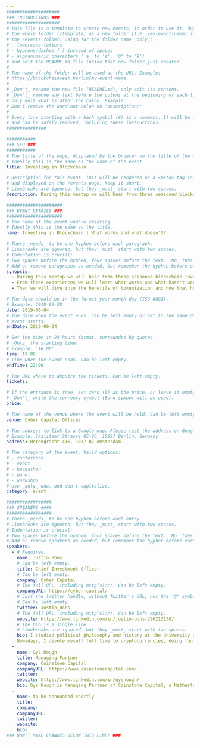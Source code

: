 ```yaml
---
####################
### INSTRUCTIONS ###
####################
# This file is a template to create new events. In order to use it, duplicate
# the whole folder (/template) as a new folder (I.E. /my-event-name) inside of
# the /events folder, using for the folder name _only_:
# - lowercase letters
# - hyphens/dashes (-) instead of spaces
# - alphanumeric characters ('a' to 'z', '0' to '9')
# and edit the README.md file inside that new folder just created.
#
# The name of the folder will be used on the URL. Example:
# https://blockchainweek.berlin/my-event-name
#
# _Don't_ rename the new file (README.md), only edit its content.
# _Don't_ remove any text before the colons at the beginning of each line,
# only edit what is after the colon. Example:
# Don't remove the word nor colon on 'description:'
#
# Every line starting with a hash symbol (#) is a comment. It will be ignored
# and can be safely removed, including these instructions.
###############

###########
### SEO ###
###########
# The title of the page, displayed by the browser on the title of the window.
# Ideally this is the same as the name of the event.
title: Investing in Blockchain

# Description for this event. This will be rendered as a <meta> tag in the HTML,
# and displayed on the /events page. Keep it short.
# Linebreaks are ignored, but they _must_ start with two spaces.
description: During this meetup we will hear from three seasoned blockchain investors and funds, who will take us through some of their experiences as investors in Blockchain for several years. From those experiences we will learn what works and what hasn't worked.

#####################
### EVENT DETAILS ###
#####################
# The name of the event you're creating.
# Ideally this is the same as the title.
name: Investing in Blockchain | What works and what doesn't?

# There _needs_ to be one hyphen before each paragraph.
# Linebreaks are ignored, but they _must_ start with two spaces.
# Indentation is crucial:
# Two spaces before the hyphen, four spaces before the text. _No_ tabs allowed.
# Add or remove paragraphs as needed, but remember the hyphen before each entry.
synopsis:
  - During this meetup we will hear from three seasoned blockchain investors and funds, who will take us through some of their experiences as investors in Blockchain for several years. 
  - From those experiences we will learn what works and what hasn't worked. How the industry has evolved in the past years and what differents strategies can be applied. 
  - Then we will dive into the benefits of tokenization and how that helps investment funds.

# The date should be in the format year-month-day (ISO 8601).
# Example: 2018-02-28
date: 2019-06-04
# The date when the event ends. Can be left empty or set to the same day the
# event starts.
endDate: 2019-06-04

# Set the time in 24 hours format, surrounded by quotes.
# _Only_ the starting time!
# Example: '18:00'
time: 19:00
# Time when the event ends. Can be left empty.
endTime: 22:00

# The URL where to akquire the tickets. Can be left empty.
tickets:

# If the entrance is free, set zero (0) as the price, or leave it empty.
# _Don't_ write the currency symbol (Euro symbol will be used).
price:

# The name of the venue where the event will be held. Can be left empty.
venue: Cyber Capital Offices

# The address to link to a Google map. Please test the address on Google Maps.
# Example: Skalitzer Strasse 85-86, 10997 Berlin, Germany
address: Herengracht 416, 1017 BZ Amsterdam

# The category of the event. Valid options:
# - conference
# - event
# - hackathon
# - panel
# - workshop
# Use _only_ one, and don't capitalize.
category: event

#################
### SPEAKERS ####
#################
# There _needs_ to be one hyphen before each entry.
# Linebreaks are ignored, but they _must_ start with two spaces.
# Indentation is crucial:
# Two spaces before the hyphen, four spaces before the text. _No_ tabs allowed.
# Add or remove speakers as needed, but remember the hyphen before each entry.
speakers:
  - # Required.
    name: Justin Bons
    # Can be left empty.
    title: Chief Investment Officer
    # Can be left empty.
    company: Cyber Capital
    # The full URL, including http(s)://. Can be left empty.
    companyURL: https://cyber.capital/
    # Just the twitter handle, without Twitter's URL, nor the '@' symbol.
    # Can be left empty.
    twitter: Justin_Bons
    # The full URL, including http(s)://. Can be left empty.
    website: https://www.linkedin.com/in/justin-bons-296213130/
    # The bio is a single line.
    # Linebreaks are ignored, but they _must_ start with two spaces.
    bio: I studied political philosophy and history at the University of Auckland. Shortly afterwards I emigrated from New Zealand to the Netherlands in 2013. During this time I discovered cryptocurrencies in which I immersed myself more and more. This led to investing and trading in cryptocurrencies and the creation of a bitcoin mining operation in 2014.
    Nowadays, I devote myself full time to cryptocurrencies, doing fundamental analysis with a focus on the underlying governance models. Cryptocurrencies require a multidisciplinary approach to understand them, but also to successfully invest in them. I expect this new technology to become more widely adopted, with capital investments making a real contribution to building the infrastructure needed for such greater mass adoption.
  - 
    name: Gys Hough
    title: Managing Partner
    company: Coinstone Capital
    companyURL: https://www.coinstonecapital.com/
    twitter:
    website: https://www.linkedin.com/in/gyshough/
    bio: Gys Hough is Managing Partner of Coinstone Capital, a Netherlands-based fund manager that specialises in blockchain-based investments. The fund predominately invests in ealry-stage blockchain projects that are identified through a use cased based investment strategy.
  -
    name: to be announced shortly 
    title: 
    company: 
    companyURL:
    twitter:
    website:
    bio: 
### DON'T MAKE CHANGES BELOW THIS LINE! ###
---
```


<!-- ### DON'T MAKE CHANGES BELOW THIS LINE! ### -->

<Event-Content/>

